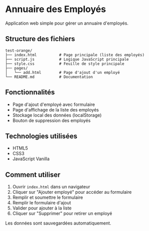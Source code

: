 # Annuaire des Employés

Application web simple pour gérer un annuaire d'employés.

## Structure des fichiers

```
test-orange/
├── index.html          # Page principale (liste des employés)
├── script.js           # Logique JavaScript principale
├── style.css           # Feuille de style principale
├── pages/
│   └── add.html        # Page d'ajout d'un employé
└── README.md           # Documentation
```

## Fonctionnalités

- Page d'ajout d'employé avec formulaire
- Page d'affichage de la liste des employés
- Stockage local des données (localStorage)
- Bouton de suppression des employés

## Technologies utilisées

- HTML5
- CSS3
- JavaScript Vanilla

## Comment utiliser

1. Ouvrir `index.html` dans un navigateur
2. Cliquer sur "Ajouter employé" pour accéder au formulaire
3. Remplir et soumettre le formulaire
1. Remplir le formulaire d'ajout
2. Valider pour ajouter à la liste
3. Cliquer sur "Supprimer" pour retirer un employé

Les données sont sauvegardées automatiquement.